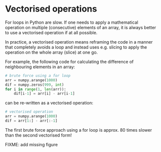 <!-- Title: Vectorised operations -->

<!-- Short description:

In this article we show how to perform complex numerical operations without
loops.

-->

# Vectorised operations

For loops in Python are slow. If one needs to apply a mathematical operation
on multiple (consecutive) elements of an array, it is always better to use a
vectorised operation if at all possible.

In practice, a vectorised operation means reframing the code in a manner that
completely avoids a loop and instead uses e.g. slicing to apply the operation
on the whole array (slice) at one go.

For example, the following code for calculating the difference of neighbouring
elements in an array:
```python
# brute force using a for loop
arr = numpy.arange(1000)
dif = numpy.zeros(999, int)
for i in range(1, len(arr)):
    dif[i-1] = arr[i] - arr[i-1]
```

can be re-written as a vectorised operation:
```python
# vectorised operation
arr = numpy.arange(1000)
dif = arr[1:] - arr[:-1]
```

The first brute force approach using a for loop is approx. 80 times slower
than the second vectorised form!

FIXME: add missing figure

